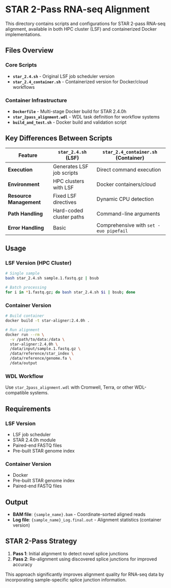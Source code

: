 # STAR 2-Pass RNA-seq Alignment

This directory contains scripts and configurations for STAR 2-pass RNA-seq alignment, available in both HPC cluster (LSF) and containerized Docker implementations.

## Files Overview

### Core Scripts
- **`star_2.4.sh`** - Original LSF job scheduler version
- **`star_2.4_container.sh`** - Containerized version for Docker/cloud workflows

### Container Infrastructure  
- **`Dockerfile`** - Multi-stage Docker build for STAR 2.4.0h
- **`star_2pass_alignment.wdl`** - WDL task definition for workflow systems
- **`build_and_test.sh`** - Docker build and validation script

## Key Differences Between Scripts

| Feature | `star_2.4.sh` (LSF) | `star_2.4_container.sh` (Container) |
|---------|---------------------|-------------------------------------|
| **Execution** | Generates LSF job scripts | Direct command execution |
| **Environment** | HPC clusters with LSF | Docker containers/cloud |
| **Resource Management** | Fixed LSF directives | Dynamic CPU detection |
| **Path Handling** | Hard-coded cluster paths | Command-line arguments |
| **Error Handling** | Basic | Comprehensive with `set -euo pipefail` |

## Usage

### LSF Version (HPC Cluster)
```bash
# Single sample
bash star_2.4.sh sample.1.fastq.gz | bsub

# Batch processing
for i in *1.fastq.gz; do bash star_2.4.sh $i | bsub; done
```

### Container Version
```bash
# Build container
docker build -t star-aligner:2.4.0h .

# Run alignment
docker run --rm \
  -v /path/to/data:/data \
  star-aligner:2.4.0h \
  /data/input/sample.1.fastq.gz \
  /data/reference/star_index \
  /data/reference/genome.fa \
  /data/output
```

### WDL Workflow
Use `star_2pass_alignment.wdl` with Cromwell, Terra, or other WDL-compatible systems.

## Requirements

### LSF Version
- LSF job scheduler
- STAR 2.4.0h module
- Paired-end FASTQ files
- Pre-built STAR genome index

### Container Version  
- Docker
- Pre-built STAR genome index
- Paired-end FASTQ files

## Output
- **BAM file**: `{sample_name}.bam` - Coordinate-sorted aligned reads
- **Log file**: `{sample_name}_Log.final.out` - Alignment statistics (container version)

## STAR 2-Pass Strategy
1. **Pass 1**: Initial alignment to detect novel splice junctions
2. **Pass 2**: Re-alignment using discovered splice junctions for improved accuracy

This approach significantly improves alignment quality for RNA-seq data by incorporating sample-specific splice junction information.